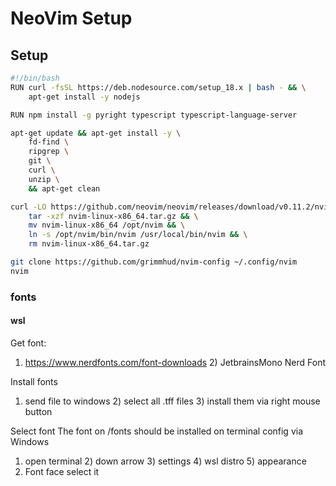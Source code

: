 # NeoVim Setup

## Setup

```bash
#!/bin/bash
RUN curl -fsSL https://deb.nodesource.com/setup_18.x | bash - && \
    apt-get install -y nodejs

RUN npm install -g pyright typescript typescript-language-server

apt-get update && apt-get install -y \
    fd-find \
    ripgrep \
    git \
    curl \
    unzip \
    && apt-get clean

curl -LO https://github.com/neovim/neovim/releases/download/v0.11.2/nvim-linux-x86_64.tar.gz && \
    tar -xzf nvim-linux-x86_64.tar.gz && \
    mv nvim-linux-x86_64 /opt/nvim && \
    ln -s /opt/nvim/bin/nvim /usr/local/bin/nvim && \
    rm nvim-linux-x86_64.tar.gz

git clone https://github.com/grimmhud/nvim-config ~/.config/nvim
nvim
```

### fonts
#### wsl
Get font:
1) https://www.nerdfonts.com/font-downloads 2) JetbrainsMono Nerd Font

Install fonts
1) send file to windows 2) select all .tff files 3) install them via right mouse button

Select font
The font on /fonts should be installed on terminal config via Windows
1) open terminal 2) down arrow 3) settings 4) wsl distro 5) appearance
6) Font face select it
